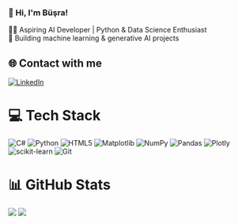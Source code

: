 ### 👋 Hi, I'm Büşra!

👩‍💻 Aspiring AI Developer | Python & Data Science Enthusiast  
🚀 Building machine learning & generative AI projects  

## 🌐 Contact with me
[![LinkedIn](https://img.shields.io/badge/LinkedIn-%230077B5.svg?logo=linkedin&logoColor=white)](https://linkedin.com/in/busradeveci) 


# 💻 Tech Stack
![C#](https://img.shields.io/badge/c%23-%23239120.svg?style=for-the-badge&logo=csharp&logoColor=white) ![Python](https://img.shields.io/badge/python-3670A0?style=for-the-badge&logo=python&logoColor=ffdd54) ![HTML5](https://img.shields.io/badge/html5-%23E34F26.svg?style=for-the-badge&logo=html5&logoColor=white) ![Matplotlib](https://img.shields.io/badge/Matplotlib-%23ffffff.svg?style=for-the-badge&logo=Matplotlib&logoColor=black) ![NumPy](https://img.shields.io/badge/numpy-%23013243.svg?style=for-the-badge&logo=numpy&logoColor=white) ![Pandas](https://img.shields.io/badge/pandas-%23150458.svg?style=for-the-badge&logo=pandas&logoColor=white) ![Plotly](https://img.shields.io/badge/Plotly-%233F4F75.svg?style=for-the-badge&logo=plotly&logoColor=white) ![scikit-learn](https://img.shields.io/badge/scikit--learn-%23F7931E.svg?style=for-the-badge&logo=scikit-learn&logoColor=white) ![Git](https://img.shields.io/badge/git-%23F05033.svg?style=for-the-badge&logo=git&logoColor=white)


# 📊 GitHub Stats
![](https://github-readme-stats.vercel.app/api/top-langs/?username=busradeveci&theme=shadow_red&hide_border=false&include_all_commits=false&count_private=false&layout=compact)    ![](https://github-readme-stats.vercel.app/api?username=busradeveci&theme=shadow_red&hide_border=false&include_all_commits=false&count_private=false)<br/>





